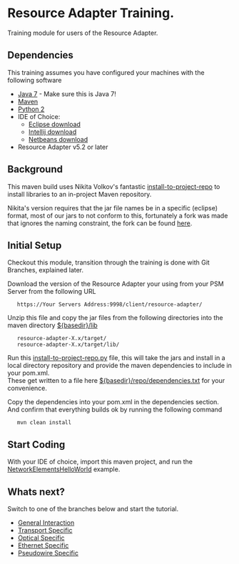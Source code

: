 Resource Adapter Training.
==========================

Training module for users of the Resource Adapter.  


Dependencies
----------

This training assumes you have configured your machines with the following software

* [Java 7](http://www.oracle.com/technetwork/java/javase/downloads/index.html) - Make sure this is Java 7!
* [Maven](http://maven.apache.org/download.cgi) 
* [Python 2](https://www.python.org/downloads/)
* IDE of Choice: 
    * [Eclipse download](https://www.eclipse.org/downloads/)
    * [Intellij download](http://www.jetbrains.com/idea/download/)
    * [Netbeans download](https://netbeans.org/downloads/) 
* Resource Adapter v5.2 or later


Background
----------

This maven build uses Nikita Volkov's fantastic [install-to-project-repo](https://github.com/nikita-volkov/install-to-project-repo) to install libraries to an in-project Maven repository.

Nikita's version requires that the jar file names be in a specific (eclipse) format, most of our jars to not conform to this,
fortunately a fork was made that ignores the naming constraint, the fork can be found [here](https://github.com/carchrae/install-to-project-repo/blob/master/install-to-project-repo.py). 


Initial Setup
---------------

Checkout this module, transition through the training is done with Git Branches, explained later.  


Download the version of the Resource Adapter your using from your PSM Server from the following URL 
       
       https://Your Servers Address:9998/client/resource-adapter/


Unzip this file and copy the jar files from the following directories into the maven directory [${basedir}/lib](./lib)

       resource-adapter-X.x/target/
       resource-adapter-X.x/target/lib/


Run this [install-to-project-repo.py](./install-to-project-repo.py) file, this will take the jars and install in a local directory repository and provide 
the maven dependencies to include in your pom.xml.  
These get written to a file here [${basedir}/repo/dependencies.txt](./repo/dependencies.txt) for your convenience. 

Copy the dependencies into your pom.xml in the dependencies section.  And confirm that everything builds ok by running 
the following command

       mvn clean install



Start Coding
---------------

With your IDE of choice, import this maven project, and run the [NetworkElementsHelloWorld](./src/main/java/com/btisystems/pronx/training/NetworkElementsHelloWorld.java) example.


Whats next?
---------------

Switch to one of the branches below and start the tutorial.

* [General Interaction](https://github.com/btisystems/resource-adapter-training/tree/01GetCustomer)
* [Transport Specific](https://github.com/btisystems/resource-adapter-training/tree/100Transport)
* [Optical Specific](https://github.com/btisystems/resource-adapter-training/tree/200Optical)
* [Ethernet Specific](https://github.com/btisystems/resource-adapter-training/tree/300Ethernet)
* [Pseudowire Specific](https://github.com/btisystems/resource-adapter-training/tree/400Pseudowire)
 

